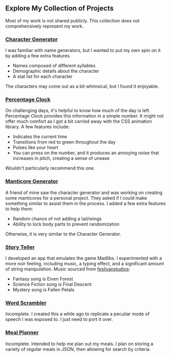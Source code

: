 ## Explore My Collection of Projects

Most of my work is not shared publicly. This collection does not comprehensively represent my work.

### [Character Generator](CharacterGenerator/CharacterGenerator.html)

I was familiar with name generators, but I wanted to put my own spin on it by adding a few extra features.

- Names composed of different syllables
- Demographic details about the character
- A stat list for each character

The characters may come out as a bit whimsical, but I found it enjoyable.

### [Percentage Clock](PercentageClock/PercentageClock.html)

On challenging days, it's helpful to know how much of the day is left. Percentage Clock provides this information in a simple number. It might not offer much comfort as I got a bit carried away with the CSS animation library. A few features include:

- Indicates the current time
- Transitions from red to green throughout the day
- Pulses like your heart
- You can press on the number, and it produces an annoying noise that increases in pitch, creating a sense of unease

Wouldn't particularly recommend this one.

### [Manticore Generator](ManticoreGenerator/ManticoreGenerator.html)

A friend of mine saw the character generator and was working on creating some manticores for a personal project. They asked if I could make something similar to assist them in the process. I added a few extra features to help them:

- Random chance of not adding a tail/wings
- Ability to lock body parts to prevent randomization

Otherwise, it is very similar to the Character Generator.

### [Story Teller](StoryTeller/StoryTeller.html)

I developed an app that emulates the game Madlibs. I experimented with a more noir feeling, including music, a typing effect, and a significant amount of string manipulation. Music sourced from [fesliyanstudios](https://www.fesliyanstudios.com/):

- Fantasy song is Elven Forest
- Science Fiction song is Final Descent
- Mystery song is Fallen Petals

### [Word Scrambler](WordScrambler/WordScrambler.html)

Incomplete. I created this a while ago to replicate a peculiar mode of speech I was exposed to. I just need to port it over.

### [Meal Planner](MealPlanner/MealPlanner.html)

Incomplete. Intended to help me plan out my meals. I plan on storing a variety of regular meals in JSON, then allowing for search by criteria.